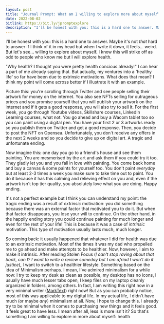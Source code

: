 ```yaml
---
layout: post
title: "Journal Prompt: What am I willing to explore more about myself?"
date: 2022-08-02
bitlink: https://bit.ly/jpromptexplore
description: "I'll be honest with you: this is a hard one to answer. Maybe it's not *that* hard to answer if I think of it in my head but when I write it down, it feels... weird. But let's see... willing to explore about myself. I know this will strike off as odd to people who know me but I will explore..."
---
```


I'll be honest with you: this is a hard one to answer. Maybe it's not *that* hard to answer if I think of it in my head but when I write it down, it feels... weird. But let's see... willing to explore about myself. I know this will strike off as odd to people who know me but I will explore health.

"Why health? I thought you were pretty health concious already!" I can hear a part of me already saying that. But actually, my ventures into a 'healthy life' so far have been due to extrinsic motivations. What does that mean? I think my point will come across better if I illustrate it with an example.

Picture this: you're scrolling through Twitter and see people selling their artwork for money on the internet. You also see NFTs selling for outrageous prices and you promise yourself that you will publish your artwork on the internet and if it gets a good response, you will also try to sell it. For the first week, you go through Youtube videos, Skillshare courses, LinkedIn Learning courses, what not. You go ahead and buy a Wacom tablet too so you can paint using a digital pen. You have your first 2 or 3 artworks ready so you publish them on Twitter and get a good response. Then, you decide to post the NFT on Opensea. Unfortunately, you don't receive any offers in the next 2 weeks and so you decide to give up on digital art. A tragic and unfortunate ending.

Now imagine this: one day you go to a friend's house and see them painting. You are mesmerised by the art and ask them if you could try it too. They gladly let you and you fall in love with painting. You come back home and buy a canvas & some paints for yourself too. You don't paint *everyday* but at least 2-3 times a week you make sure to take time out to paint. You do it because it has this calming and relieving effect on you and, even if the artwork isn't top tier quality, you absolutely love what you are doing. Happy ending.

It's not a perfect example but I think you can understand my point: the tragic ending was a result of *extrinsic* motivation: you did something because there was an external factor that motivated you to do it. But when that factor disappears, you lose your will to continue. On the other hand, in the happily ending story you could continue painting for much longer and even for the rest of your life! This is because it was a case of *intrinsic* motivation. This type of motivation usually lasts much, much longer.

So coming back: it usually happened that whatever I did for health was due to an extrinsic motivation. Most of the times it was my dad who propelled me to go ahead and make attempts to be healthier. Now, however, I aim to make it intrinsic. After reading Stolen Focus (*I can't stop raving about that book, can I? I want to write a review someday but I am afriad I won't do it justice*), I want to switch to a healthier lifestyle. Something based on the idea of Minimalism perhaps. I mean, I've admired minimalism for a while now: I try to keep my desk as clean as possible, my desktop has no icons, I usually have much lesser tabs open, I keep files on my laptop cleanly organized in folders, among others. In fact, I am writing this right now in a very minimal writer ([MarkText](https://github.com/marktext/marktext)) right now! But as you can probably notice, most of this was applicable to my digital life. In my actual life, I didn't have much (or maybe *any*) minimalism at all. Now, I hope to change this. I already try to be minimal when it comes to purchasing new things and it feels good. It feels great to have less. I mean after all, less is more isn't it? So that's something I am willing to explore m more about myself: health